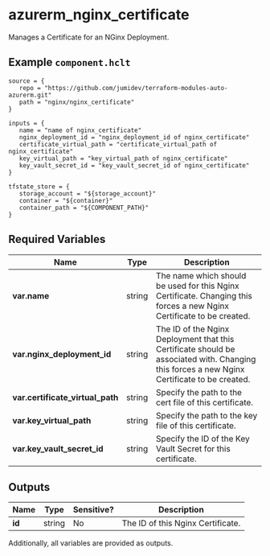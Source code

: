 # azurerm_nginx_certificate

Manages a Certificate for an NGinx Deployment.

## Example `component.hclt`

```hcl
source = {
   repo = "https://github.com/jumidev/terraform-modules-auto-azurerm.git" 
   path = "nginx/nginx_certificate" 
}

inputs = {
   name = "name of nginx_certificate" 
   nginx_deployment_id = "nginx_deployment_id of nginx_certificate" 
   certificate_virtual_path = "certificate_virtual_path of nginx_certificate" 
   key_virtual_path = "key_virtual_path of nginx_certificate" 
   key_vault_secret_id = "key_vault_secret_id of nginx_certificate" 
}

tfstate_store = {
   storage_account = "${storage_account}" 
   container = "${container}" 
   container_path = "${COMPONENT_PATH}" 
}

```

## Required Variables

| Name | Type |  Description |
| ---- | --------- |  ----------- |
| **var.name** | string |  The name which should be used for this Nginx Certificate. Changing this forces a new Nginx Certificate to be created. | 
| **var.nginx_deployment_id** | string |  The ID of the Nginx Deployment that this Certificate should be associated with. Changing this forces a new Nginx Certificate to be created. | 
| **var.certificate_virtual_path** | string |  Specify the path to the cert file of this certificate. | 
| **var.key_virtual_path** | string |  Specify the path to the key file of this certificate. | 
| **var.key_vault_secret_id** | string |  Specify the ID of the Key Vault Secret for this certificate. | 



## Outputs

| Name | Type | Sensitive? | Description |
| ---- | ---- | --------- | --------- |
| **id** | string | No  | The ID of this Nginx Certificate. | 

Additionally, all variables are provided as outputs.
